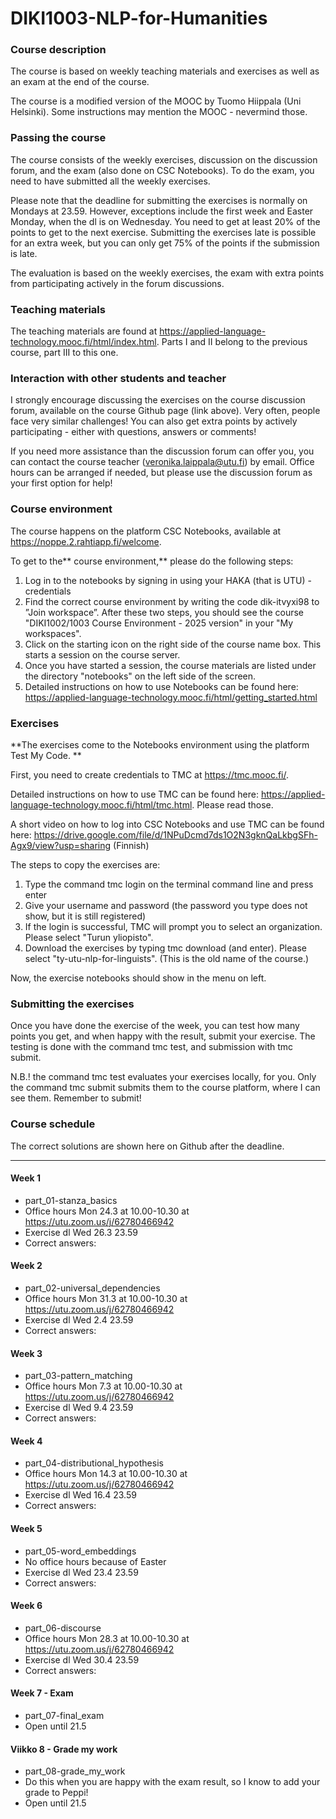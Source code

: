 # DIKI1003-NLP-for-Humanities

### Course description

The course is based on weekly teaching materials and exercises as well as an exam at the end of the course.

The course is a modified version of the MOOC by Tuomo Hiippala (Uni Helsinki). Some instructions may mention the MOOC - nevermind those.

### Passing the course

The course consists of the weekly exercises, discussion on the discussion forum, and the exam (also done on CSC Notebooks). To do the exam, you need to have submitted all the weekly exercises.

Please note that the deadline for submitting the exercises is normally on Mondays at 23.59. However, exceptions include the first week and Easter Monday, when the dl is on Wednesday. You need to get at least 20% of the points to get to the next exercise. Submitting the exercises late is possible for an extra week, but you can only get 75% of the points if the submission is late.

The evaluation is based on the weekly exercises, the exam with extra points from participating actively in the forum discussions.

### Teaching materials

The teaching materials are found at  https://applied-language-technology.mooc.fi/html/index.html. Parts I and II belong to the previous course, part III to this one.

### Interaction with other students and teacher

I strongly encourage discussing the exercises on the course discussion forum, available on the course Github page (link above). Very often, people face very similar challenges! You can also get extra points by actively participating - either with questions, answers or comments!

If you need more assistance than the discussion forum can offer you, you can contact the course teacher (veronika.laippala@utu.fi) by email. Office hours can be arranged if needed, but please use the discussion forum as your first option for help!

### Course environment

The course happens on the platform CSC Notebooks, available at https://noppe.2.rahtiapp.fi/welcome.

To get to the** course environment,** please do the following steps:

1) Log in to the notebooks by signing in using your HAKA (that is UTU) -credentials
2) Find the correct course environment by writing the code dik-itvyxi98 to ”Join workspace”. After these two steps, you should see the course "DIKI1002/1003 Course Environment - 2025 version" in your "My workspaces".
3) Click on the starting icon on the right side of the course name box. This starts a session on the course server.
4) Once you have started a session, the course materials are listed under the directory "notebooks" on the left side of the screen.
6) Detailed instructions on how to use Notebooks can be found here: https://applied-language-technology.mooc.fi/html/getting_started.html

### Exercises

**The exercises come to the Notebooks environment using the platform Test My Code. **

First, you need to create credentials to TMC at https://tmc.mooc.fi/.

Detailed instructions on how to use TMC can be found here: https://applied-language-technology.mooc.fi/html/tmc.html. Please read those.

A short video on how to log into CSC Notebooks and use TMC can be found here: https://drive.google.com/file/d/1NPuDcmd7ds1O2N3gknQaLkbgSFh-Agx9/view?usp=sharing (Finnish)

The steps to copy the exercises are:

1) Type the command tmc login on the terminal command line and press enter
2) Give your username and password (the password you type does not show, but it is still registered)
3) If the login is successful, TMC will prompt you to select an organization. Please select "Turun yliopisto". 
4) Download the exercises by typing tmc download (and enter). Please select "ty-utu-nlp-for-linguists". (This is the old name of the course.)

Now, the exercise notebooks should show in the menu on left.

### Submitting the exercises

Once you have done the exercise of the week, you can test how many points you get, and when happy with the result, submit your exercise. The testing is done with the command tmc test, and submission with tmc submit. 

N.B.! the command tmc test evaluates your exercises locally, for you. Only the command tmc submit submits them to the course platform, where I can see them. Remember to submit!

### Course schedule

The correct solutions are shown here on Github after the deadline.

---------------------------------------------------------------------------------------------------------------------------------------------------------------------

#### Week 1
* part_01-stanza_basics
* Office hours Mon 24.3 at 10.00-10.30 at https://utu.zoom.us/j/62780466942
* Exercise dl Wed 26.3 23.59
* Correct answers: 

#### Week 2
* part_02-universal_dependencies
* Office hours Mon 31.3 at 10.00-10.30 at https://utu.zoom.us/j/62780466942
* Exercise dl Wed 2.4 23.59
* Correct answers: 

#### Week 3
* part_03-pattern_matching
* Office hours Mon 7.3 at 10.00-10.30 at https://utu.zoom.us/j/62780466942
* Exercise dl Wed 9.4 23.59
* Correct answers: 

#### Week 4
* part_04-distributional_hypothesis
* Office hours Mon 14.3 at 10.00-10.30 at https://utu.zoom.us/j/62780466942
* Exercise dl Wed 16.4 23.59
* Correct answers:

#### Week 5
* part_05-word_embeddings
* No office hours because of Easter
* Exercise dl Wed 23.4 23.59
* Correct answers:
  
#### Week 6
* part_06-discourse
* Office hours Mon 28.3 at 10.00-10.30 at https://utu.zoom.us/j/62780466942
* Exercise dl Wed 30.4 23.59
* Correct answers:

#### Week 7 - Exam
* part_07-final_exam
* Open until 21.5

#### Viikko 8 - Grade my work
* part_08-grade_my_work
* Do this when you are happy with the exam result, so I know to add your grade to Peppi!
* Open until 21.5

